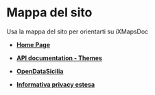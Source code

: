  # Mappa del sito
 Usa la mappa del sito per orientarti su iXMapsDoc
 
 
 <ul>
    <li><a href="https://ixmapsdoc.readthedocs.io/fa/latest/"><strong>Home Page</strong></a></li>
  </ul>
  <ul>
    <li><a href="https://ixmapsdoc.readthedocs.io/fa/latest/api/api.html"><strong>API documentation - Themes</strong></a></li>
  </ul>
<ul>	
    <li><a href="https://ixmapsdoc.readthedocs.io/fa/latest/ods.html"><strong>OpenDataSicilia</strong></a></li>
  </ul>
    <ul>
     <li><a href="https://ixmapsdoc.readthedocs.io/fa/latest/privacy.html"><strong>Informativa privacy estesa</strong></a>    </li>
  </ul>
